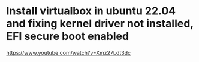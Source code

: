 # Install virtualbox in ubuntu 22.04 and fixing kernel driver not installed, EFI secure boot enabled


https://www.youtube.com/watch?v=Xmz27Ldt3dc